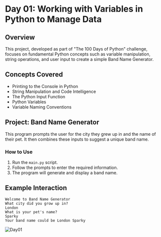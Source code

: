 # Day 01: Working with Variables in Python to Manage Data

## Overview
This project, developed as part of "The 100 Days of Python" challenge, focuses on fundamental Python concepts such as variable manipulation, string operations, and user input to create a simple Band Name Generator.

## Concepts Covered
- Printing to the Console in Python
- String Manipulation and Code Intelligence
- The Python Input Function
- Python Variables
- Variable Naming Conventions

## Project: Band Name Generator
This program prompts the user for the city they grew up in and the name of their pet. It then combines these inputs to suggest a unique band name.

### How to Use
1. Run the `main.py` script.
2. Follow the prompts to enter the required information.
3. The program will generate and display a band name.

## Example Interaction
```
Welcome to Band Name Generator
What city did you grow up in?
London
What is your pet's name?
Sparky
Your band name could be London Sparky
```
![Day01](https://github.com/user-attachments/assets/d0dc74bf-d8ff-4af9-9ed2-aa47b8b538cd)


